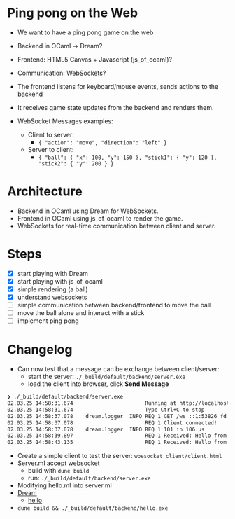 # Ping pong on the Web

- We want to have a ping pong game on the web
- Backend in OCaml -> Dream?
- Frontend: HTML5 Canvas + Javascript (js_of_ocaml)?
- Communication: WebSockets? 

- The frontend listens for keyboard/mouse events, sends actions to the backend
- It receives game state updates from the backend and renders them.

- WebSocket Messages examples:
  - Client to server:
    - `{ "action": "move", "direction": "left" }`
  - Server to client:
    - `{ "ball": { "x": 100, "y": 150 }, "stick1": { "y": 120 }, "stick2": { "y": 200 } }`

# Architecture

- Backend in OCaml using Dream for WebSockets.
- Frontend in OCaml using js_of_ocaml to render the game.
- WebSockets for real-time communication between client and server.

# Steps

- [x] start playing with Dream
- [x] start playing with js_of_ocaml
- [x] simple rendering (a ball)
- [x] understand websockets
- [ ] simple communication between backend/frontend to move the ball
- [ ] move the ball alone and interact with a stick
- [ ] implement ping pong

# Changelog

- Can now test that a message can be exchange between client/server:
  - start the server: `./_build/default/backend/server.exe`
  - load the client into browser, click **Send Message**
```sh
❯ ./_build/default/backend/server.exe
02.03.25 14:58:31.674                       Running at http://localhost:8080
02.03.25 14:58:31.674                       Type Ctrl+C to stop
02.03.25 14:58:37.078    dream.logger  INFO REQ 1 GET /ws ::1:53826 fd 6 Mozilla/5.0 (X11; Linux x86_64; rv:128.0) Gecko/20100101 Firefox/128.0
02.03.25 14:58:37.078                       REQ 1 Client connected!
02.03.25 14:58:37.078    dream.logger  INFO REQ 1 101 in 106 μs
02.03.25 14:58:39.897                       REQ 1 Received: Hello from client!
02.03.25 14:58:43.135                       REQ 1 Received: Hello from client!
```
- Create a simple client to test the server: `wbesocket_client/client.html`
- Server.ml accept websocket
  - build with `dune build`
  - run: `./_build/default/backend/server.exe`
- Modifying hello.ml into server.ml
- [Dream](https://aantron.github.io/dream/)
  - [hello](https://aantron.github.io/dream/)
- `dune build && ./_build/default/backend/hello.exe`
